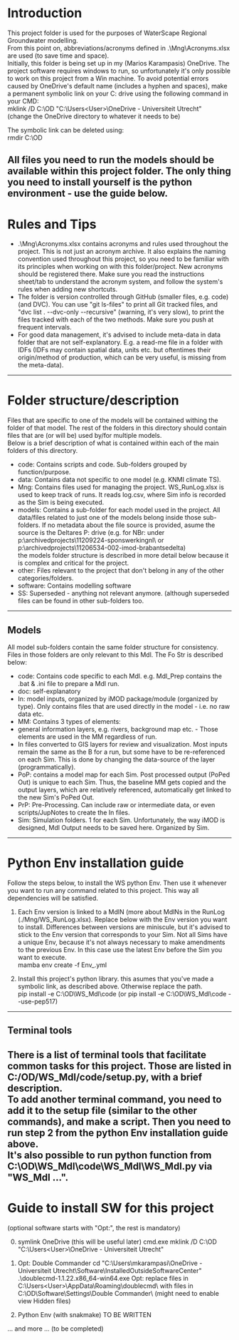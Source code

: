 # Introduction
This project folder is used for the purposes of WaterScape Regional Groundwater modelling.<br>
From this point on, abbreviations/acronyms defined in .\Mng\Acronyms.xlsx are used (to save time and space).<br>
Initially, this folder is being set up in my (Marios Karampasis) OneDrive. The project software requires windows to run, so unfortunately it's only possible to work on this project from a Win machine. To avoid potential errors caused by OneDrive's default name (includes a hyphen and spaces), make a permanent symbolic link on your C: drive using the following command in your CMD:<br>
mklink /D C:\OD "C:\Users\<User>\OneDrive - Universiteit Utrecht"<br>
(change the OneDrive directory to whatever it needs to be)<br>

The symbolic link can be deleted using:<br>
rmdir C:\OD<br>

All files you need to run the models should be available within this project folder. The only thing you need to install yourself is the python environment - use the guide below.<br>
---

# Rules and Tips
- .\Mng\Acronyms.xlsx contains acronyms and rules used throughout the project.  This is not just an acronym archive. It also explains the naming convention used throughout this project, so you need to be familiar with its principles when working on with this folder/project. New acronyms should be registered there. Make sure you read the instructions sheet/tab to understand the acronym system, and follow the system's rules when adding new shortcuts.
- The folder is version controlled through GitHub (smaller files, e.g. code) (and DVC). You can use "git ls-files" to print all Git tracked files, and "dvc list . --dvc-only --recursive" (warning, it's very slow), to print the files tracked with each of the two methods. Make sure you push at frequent intervals.
- For good data management, it's advised to include meta-data in data folder that are not self-explanatory. E.g. a read-me file in a folder with IDFs (IDFs may contain spatial data, units etc. but oftentimes their origin/method of production, which can be very useful, is missing from the meta-data).
---

# Folder structure/description
Files that are specific to one of the models will be contained withing the folder of that model. The rest of the folders in this directory should contain files that are (or will be) used by/for multiple models.<br>
Below is a brief description of what is contained within each of the main folders of this directory.<br>
- code: Contains scripts and code. Sub-folders grouped by function/purpose.
- data: Contains data not specific to one model (e.g. KNMI climate TS).
- Mng: Contains files used for managing the project. WS_RunLog.xlsx is used to keep track of runs. It reads log.csv, where Sim info is recorded as the Sim is being executed.
- models: Contains a sub-folder for each model used in the project. All data/files related to just one of the models belong inside those sub-folders. If no metadata about the file source is provided, asume the source is the Deltares P: drive (e.g. for NBr: under p:\archivedprojects\11209224-sponswerkingnl\ or p:\archivedprojects\11206534-002-imod-brabantsedelta\)<br>
the models folder structure is described in more detail below because it is complex and critical for the project.
- other: Files relevant to the project that don't belong in any of the other categories/folders.
- software: Contains modelling software 
- SS: Superseded - anything not relevant anymore. (although superseded files can be found in other sub-folders too.
---

## Models
All model sub-folders contain the same folder structure for consistency. Files in those folders are only relevant to this Mdl. The Fo Str is described below:
- code: Contains code specific to each Mdl. e.g. Mdl_Prep contains the .bat & .ini file to prepare a Mdl run.
- doc: self-explanatory
- In: model inputs, organized by iMOD package/module (organized by type). Only contains files that are used directly in the model - i.e. no raw data etc.
- MM: Contains 3 types of elements:
- general information layers, e.g. rivers, background map etc. - Those elements are used in the MM regardless of run.
- In files converted to GIS layers for review and visualization. Most inputs remain the same as the B for a run, but some have to be re-referenced on each Sim. This is done by changing the data-source of the layer (programmatically).
- PoP: contains a model map for each Sim. Post processed output (PoPed Out) is unique to each Sim. Thus, the baseline MM gets copied and the output layers, which are relatively referenced, automatically get linked to the new Sim's PoPed Out.
- PrP: Pre-Processing. Can include raw or intermediate data, or even scripts/JupNotes to create the In files.
- Sim: Simulation folders. 1 for each Sim. Unfortunately, the way iMOD is designed, Mdl Output needs to be saved here. Organized by Sim.
---

# Python Env installation guide
Follow the steps below, to install the WS python Env. Then use it whenever you want to run any command related to this project. This way all dependencies will be satisfied.
1. Each Env version is linked to a MdlN (more about MdlNs in the RunLog (./Mng/WS_RunLog.xlsx). Replace <MdlN> below with the Env version you want to install. Differences between versions are miniscule, but it's advised to stick to the Env version that corresponds to your Sim. Not all Sims have a unique Env, because it's not always necessary to make amendments to the previous Env. In this case use the latest Env before the Sim you want to execute.<br>
mamba env create -f Env_<MdlN>.yml

2. Install this project's python library. this asumes that you've made a symbolic link, as described above. Otherwise replace the path.<br>
pip install -e C:\OD\WS_Mdl\code (or pip install -e C:\OD\WS_Mdl\code --use-pep517)
---

## Terminal tools
There is a list of terminal tools that facilitate common tasks for this project. Those are listed in C:/OD/WS_Mdl/code/setup.py, with a brief description.<br>
To add another terminal command, you need to add it to the setup file (similar to the other commands), and make a script. Then you need to run step 2 from the python Env installation guide above.<br>
It's also possible to run python function from C:\OD\WS_Mdl\code\WS_Mdl\WS_Mdl.py via "WS_Mdl <function> <arg1> <arg2> ...".
---

# Guide to install SW for this project
(optional software starts with "Opt:", the rest is mandatory)

0. symlink OneDrive (this will be useful later)
cmd.exe
mklink /D C:\OD "C:\Users\<User>\OneDrive - Universiteit Utrecht"

1. Opt:	Double Commander
cd "C:\Users\mkarampasi\OneDrive - Universiteit Utrecht\Software\InstalledOutsideSoftwareCenter"
.\doublecmd-1.1.22.x86_64-win64.exe
Opt: replace files in C:\Users\<User>\AppData\Roaming\doublecmd\ with files in C:\OD\Software\Settings\Double Commander\ (might need to enable view Hidden files)

2. Python Env (with snakmake)
TO BE WRITTEN

... and more ... (to be completed)